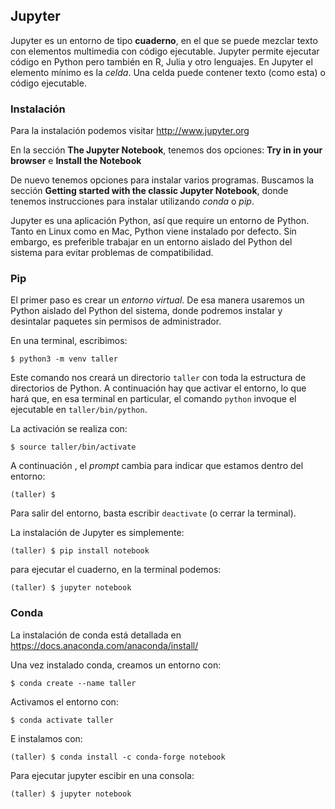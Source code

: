 ## Jupyter

Jupyter es un entorno de tipo **cuaderno**, en el que se puede mezclar texto con elementos multimedia con código ejecutable. Jupyter permite ejecutar código en Python pero también en R, Julia y otro lenguajes. En Jupyter el elemento mínimo es la *celda*. Una celda puede contener texto (como esta) o código ejecutable.

### Instalación

Para la instalación podemos visitar http://www.jupyter.org

En la sección **The Jupyter Notebook**, tenemos dos opciones:
 **Try in in your browser** e **Install the Notebook**

De nuevo tenemos opciones para instalar varios programas. 
Buscamos la sección **Getting started with the classic Jupyter Notebook**,
donde tenemos instrucciones para instalar utilizando *conda* o *pip*.

Jupyter es una aplicación Python, así que require un entorno de Python.
Tanto en Linux como en Mac, Python viene instalado por defecto. Sin embargo,
es preferible trabajar en un entorno aislado del Python del sistema para
evitar problemas de compatibilidad.


### Pip

El primer paso es crear un *entorno virtual*. De esa manera usaremos un Python aislado del Python del sistema, donde podremos instalar y desintalar paquetes sin permisos de administrador.

En una terminal, escribimos:

```
$ python3 -m venv taller
```

Este comando nos creará un directorio `taller` con toda la estructura
de directorios de Python. A continuación hay que activar el entorno, lo 
que hará que, en esa terminal en particular, el comando `python` invoque
el ejecutable en `taller/bin/python`.

La activación se realiza con:
```
$ source taller/bin/activate
```

A continuación , el *prompt* cambia para indicar que estamos dentro del
entorno:

```
(taller) $
```

Para salir del entorno, basta escribir `deactivate` (o cerrar la terminal).

La instalación de Jupyter es simplemente:

```
(taller) $ pip install notebook
```

para ejecutar el cuaderno, en la terminal podemos:


```
(taller) $ jupyter notebook
```

### Conda

La instalación de conda está detallada en 
https://docs.anaconda.com/anaconda/install/

Una vez instalado conda, creamos un entorno con:

```
$ conda create --name taller
```

Activamos el entorno con:
```
$ conda activate taller
```

E instalamos con:

```
(taller) $ conda install -c conda-forge notebook
```


Para ejecutar jupyter escibir en una consola:

```
(taller) $ jupyter notebook
```
